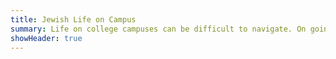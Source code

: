 ```yaml
---
title: Jewish Life on Campus
summary: Life on college campuses can be difficult to navigate. On going issues, initiatives, and accomplishments. 
showHeader: true
---
```


